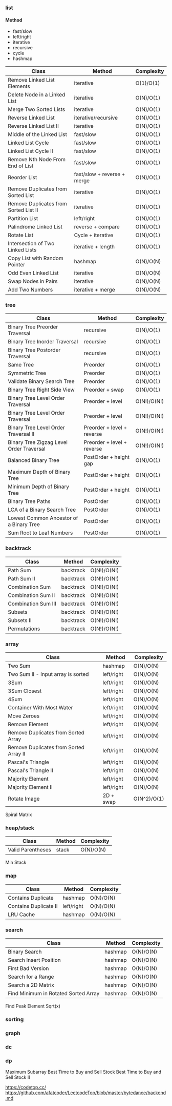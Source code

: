 ### list
#### Method
 * fast/slow
 * left/right
 * iterative
 * recursive
 * cycle
 * hashmap

|  Class | Method | Complexity |
|  ----  | ----   | ----       |
| Remove Linked List Elements              | iterative                    | O(1)/O(1)       |
| Delete Node in a Linked List             | iterative                    | O(N)/O(1)       |
| Merge Two Sorted Lists                   | iterative                    | O(N)/O(1)       |
| Reverse Linked List                      | iterative/recursive          | O(N)/O(1)       |
| Reverse Linked List II                   | iterative                    | O(N)/O(1)       |
| Middle of the Linked List                | fast/slow                    | O(N)/O(1)       |
| Linked List Cycle                        | fast/slow                    | O(N)/O(1)       |
| Linked List Cycle II                     | fast/slow                    | O(N)/O(1)       |
| Remove Nth Node From End of List         | fast/slow                    | O(N)/O(1)       |
| Reorder List                             | fast/slow + reverse + merge  | O(N)/O(1)       |
| Remove Duplicates from Sorted List       | iterative                    | O(N)/O(1)       |
| Remove Duplicates from Sorted List II    | iterative                    | O(N)/O(1)       |
| Partition List                           | left/right                   | O(N)/O(1)       |
| Palindrome Linked List                   | reverse + compare            | O(N)/O(1)       |
| Rotate List                              | Cycle + iterative            | O(N)/O(1)       |
| Intersection of Two Linked Lists         | iterative + length           | O(N)/O(1)       |
| Copy List with Random Pointer            | hashmap                      | O(N)/O(N)       |
| Odd Even Linked List                     | iterative                    | O(N)/O(N)       |
| Swap Nodes in Pairs                      | iterative                    | O(N)/O(N)       |
| Add Two Numbers                          | iterative + merge            | O(N)/O(N)       |

### tree
|  Class | Method | Complexity | 
|  ----  | ----   | ----       | 
| Binary Tree Preorder Traversal           | recursive                    | O(N)/O(1)       |
| Binary Tree Inorder Traversal            | recursive                    | O(N)/O(1)       |
| Binary Tree Postorder Traversal          | recursive                    | O(N)/O(1)       |
| Same Tree                                | Preorder                     | O(N)/O(1)       |
| Symmetric Tree                           | Preorder                     | O(N)/O(1)       |
| Validate Binary Search Tree              | Preorder                     | O(N)/O(1)       |
| Binary Tree Right Side View              | Preorder + swap              | O(N)/O(1)       |
| Binary Tree Level Order Traversal        | Preorder + level             | O(N!)/O(N!)     |
| Binary Tree Level Order Traversal        | Preorder + level             | O(N!)/O(N!)     |
| Binary Tree Level Order Traversal II     | Preorder + level + reverse   | O(N!)/O(N!)     |
| Binary Tree Zigzag Level Order Traversal | Preorder + level + reverse   | O(N!)/O(N!)     |
| Balanced Binary Tree                     | PostOrder + height gap       | O(N)/O(1)       |
| Maximum Depth of Binary Tree             | PostOrder + height           | O(N)/O(1)       |
| Minimum Depth of Binary Tree             | PostOrder + height           | O(N)/O(1)       |
| Binary Tree Paths                        | PostOrder                    | O(N)/O(1)       |
| LCA of a Binary Search Tree              | PostOrder                    | O(N)/O(1)       |
| Lowest Common Ancestor of a Binary Tree  | PostOrder                    | O(N)/O(1)       |
| Sum Root to Leaf Numbers                 | PostOrder                    | O(N)/O(1)       |

### backtrack
|  Class | Method | Complexity | 
|  ----  | ----   | ----       | 
| Path Sum                                 | backtrack                    | O(N!)/O(N!)     |
| Path Sum  II                             | backtrack                    | O(N!)/O(N!)     |
| Combination Sum                          | backtrack                    | O(N!)/O(N!)     |
| Combination Sum II                       | backtrack                    | O(N!)/O(N!)     |
| Combination Sum III                      | backtrack                    | O(N!)/O(N!)     |
| Subsets                                  | backtrack                    | O(N!)/O(N!)     |
| Subsets II                               | backtrack                    | O(N!)/O(N!)     |
| Permutations                             | backtrack                    | O(N!)/O(N!)     |

### array
|  Class | Method | Complexity | 
|  ----  | ----   | ----       | 
| Two Sum                                  | hashmap                      | O(N)/O(N)       |
| Two Sum II - Input array is sorted       | left/right                   | O(N)/O(N)       |
| 3Sum                                     | left/right                   | O(N)/O(N)       |
| 3Sum Closest                             | left/right                   | O(N)/O(N)       |
| 4Sum                                     | left/right                   | O(N)/O(N)       |
| Container With Most Water                | left/right                   | O(N)/O(N)       |
| Move Zeroes                              | left/right                   | O(N)/O(N)       |
| Remove Element                           | left/right                   | O(N)/O(N)       |
| Remove Duplicates from Sorted Array      | left/right                   | O(N)/O(N)       |
| Remove Duplicates from Sorted Array II   | left/right                   | O(N)/O(N)       |
| Pascal's Triangle                        | left/right                   | O(N)/O(N)       |
| Pascal's Triangle II                     | left/right                   | O(N)/O(N)       |
| Majority Element                         | left/right                   | O(N)/O(N)       |
| Majority Element II                      | left/right                   | O(N)/O(N)       |
| Rotate Image                             | 2D + swap                    | O(N^2)/O(1)     |
Spiral Matrix

### heap/stack
|  Class | Method | Complexity | 
|  ----  | ----   | ----       | 
| Valid Parentheses                        | stack                        | O(N)/O(N)       |
Min Stack

### map
|  Class | Method | Complexity | 
|  ----  | ----   | ----       | 
| Contains Duplicate                       | hashmap                      | O(N)/O(N)       |
| Contains Duplicate II                    | left/right                   | O(N)/O(N)       |
| LRU Cache                                | hashmap                      | O(N)/O(N)       |

### search
|  Class | Method | Complexity | 
|  ----  | ----   | ----       | 
| Binary Search                            | hashmap                      | O(N)/O(N)       |
| Search Insert Position                   | hashmap                      | O(N)/O(N)       |
| First Bad Version                        | hashmap                      | O(N)/O(N)       |
| Search for a Range                       | hashmap                      | O(N)/O(N)       |
| Search a 2D Matrix                       | hashmap                      | O(N)/O(N)       |
| Find Minimum in Rotated Sorted Array     | hashmap                      | O(N)/O(N)       |
Find Peak Element
Sqrt(x)

### sorting

### graph

### dc

### dp
Maximum Subarray
Best Time to Buy and Sell Stock
Best Time to Buy and Sell Stock II

https://codetop.cc/
https://github.com/afatcoder/LeetcodeTop/blob/master/bytedance/backend.md
